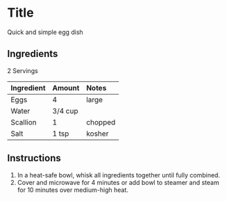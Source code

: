 Title
=====

Quick and simple egg dish

Ingredients
-----------

2 Servings

| Ingredient | Amount | Notes |
|:-----------|:-------|:------|
| Eggs | 4 | large |
| Water | 3/4 cup | |
| Scallion | 1 | chopped |
| Salt | 1 tsp | kosher |

Instructions
------------

1. In a heat-safe bowl, whisk all ingredients together until fully combined.
2. Cover and microwave for 4 minutes or add bowl to steamer and steam for 10 minutes over medium-high heat.

